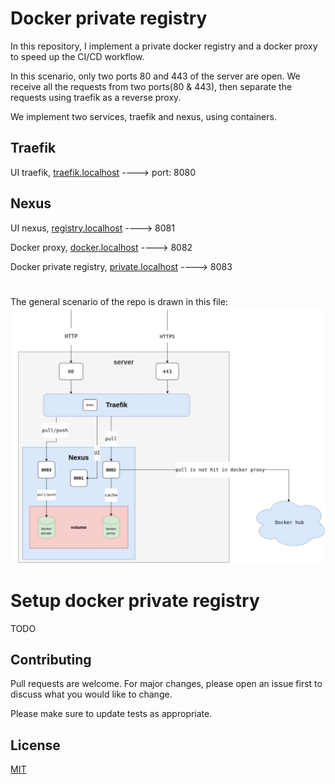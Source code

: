 # Docker private registry

In this repository, I implement a private docker registry and a docker proxy to speed up the CI/CD workflow.

In this scenario, only two ports 80 and 443 of the server are open.
We receive all the requests from two ports(80 & 443), then separate the requests using traefik as a reverse proxy.

We implement two services, traefik and nexus, using containers.

## Traefik

UI traefik, [traefik.localhost](https://traefik.localhost/) ----> port: 8080

## Nexus

UI nexus, [registry.localhost](https://registry.localhost/) ----> 8081

Docker proxy, [docker.localhost](https://docker.localhost/) ----> 8082

Docker private registry, [private.localhost](https://private.localhost/) ----> 8083

#

The general scenario of the repo is drawn in this file: ![general structure](./images/structe.jpg)

# Setup docker private registry

TODO

## Contributing

Pull requests are welcome. For major changes, please open an issue first
to discuss what you would like to change.

Please make sure to update tests as appropriate.

## License

[MIT](https://choosealicense.com/licenses/mit/)
